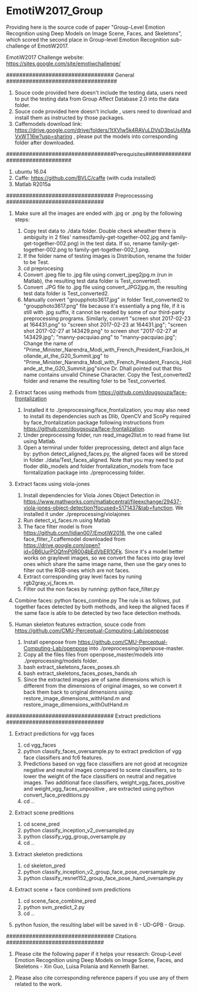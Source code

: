# EmotiW2017_Group
Providing here is the source code of paper "Group-Level Emotion Recognition using Deep Models on Image Scene, Faces, and Skeletons", which scored the second place in Group-level Emotion Recognition sub-challenge of EmotiW2017.

EmotiW2017 Challenge website: https://sites.google.com/site/emotiwchallenge/

################################# General ##################################
1. Souce code provided here doesn't include the testing data, users need to put the testing data from Group Affect Database 2.0 into the data folder. 
2. Souce code provided here doesn't include , users need to download and install them as instructed by those packages. 
3. Caffemodels download link: https://drive.google.com/drive/folders/1tXVIw5k4RAVuLDVsD3bsUs4MaVxWT16w?usp=sharing , please put the models into corresponding folder after downloaded. 

#################################Prerequisites##################################
1. ubuntu 16.04
2. Caffe: https://github.com/BVLC/caffe  (with cuda installed)
3. Matlab R2015a

################################# Preprocesssing ##############################
1. Make sure all the images are ended with .jpg or .png by the following steps:
    1) Copy test data to ./data folder. Double check wheather there is ambiguity in 2 files' names(family-get-together-002.jpg and family-get-together-002.png) in the test data. If so, rename family-get-together-002.png to family-get-together-002_1.png. 
    2) If the folder name of testing images is Distribution, rename the folder to be Test. 
    3) cd preprocesing
    4) Convert .jpeg file to .jpg file using convert_jpeg2jpg.m (run in Matlab), the resulting test data folder is Test_converted1.
    5) Convert .JPG file to .jpg file using convert_JPG2jpg.m, the resulting test data folder is Test_converted2.
    6) Manually convert "groupphoto3617.jpg" in folder Test_converted2 to "groupphoto3617.png" file because it's essentially a png file, if it is still with .jpg suffix, it cannot be readed by some of our third-party preprocessing programs. Similarly, convert "screen shot 2017-02-23 at 164431.png" to "screen shot 2017-02-23 at 164431.jpg"; "screen shot 2017-02-27 at 143429.png" to screen shot "2017-02-27 at 143429.jpg"; "manny-pacquiao.png" to "manny-pacquiao.jpg"; Change the name of "Prime_Minister_Narendra_Modi_with_French_President_FranЗois_Hollande_at_the_G20_Summit.jpg" to "Prime_Minister_Narendra_Modi_with_French_President_Francis_Hollande_at_the_G20_Summit.jpg"since Dr. Dhall pointed out that this name contains unvalid Chinese Character. Copy the Test_converted2 folder and rename the resulting foler to be Test_converted. 

2. Extract faces using methods from https://github.com/dougsouza/face-frontalization
    1) Installed it to ./preprocessing/face_frontalization, you may also need to install its dependencies such as Dlib, OpenCV and ScoPy required by face_frontalization package following instructions from https://github.com/dougsouza/face-frontalization. 
    2) Under preprocessing folder, run read_image2list.m to read frame list using Matlab.
    3) Open a terminal under folder preprocessing, detect and align face by: python detect_aligned_faces.py, the aligned faces will be stored in folder ./data/Test_faces_aligned. Note that you may need to put floder dlib_models and folder frontalization_models from face forntalization package into ./preprocessing folder. 


3. Extract faces using viola-jones
    1) Install dependencies for Viola Jones Object Detection in https://www.mathworks.com/matlabcentral/fileexchange/29437-viola-jones-object-detection?focused=5171437&tab=function. We installed it under ./preprocessing/violajones
    2) Run detect_vj_faces.m using Matlab 
    3) The face filter model is from https://github.com/lidian007/EmotiW2016, the one called face_fliter_7.caffemodel downloaded from https://drive.google.com/open?id=0B6UurPOQfmP0R004bEdVbER1OFk. Since it's a model better works on graylevel images, so we convert the faces into gray level ones which share the same image name, then use the gary ones to filter out the RGB-ones which are not faces. 
    4) Extract corresponding gray level faces by runing rgb2gray_vj_faces.m. 
    5) Filter out the non faces by running: python face_filter.py 
  
4. Combine faces: python faces_combine.py
   The rule is as follows, put together faces detected by both methods, and keep the aligned faces if the same face is able to be detected by two face detection methods.


5. Human skeleton features extraction, souce code from https://github.com/CMU-Perceptual-Computing-Lab/openpose
    1) Install openpose from https://github.com/CMU-Perceptual-Computing-Lab/openpose into ./preprocessing/openpose-master.
    2) Copy all the files files from openpose_master/models into ./preprocessing/models folder.
    3) bash extract_skeletons_faces_poses.sh
    4) bash extract_skeletons_faces_poses_hands.sh
    5) Since the extracted images are of same dimensions which is different from the dimensions of original images, so we convert it back them back to original dimensions using: restore_image_dimensions_withHand.m and restore_image_dimensions_withOutHand.m


################################# Extract predictions ##############################
1. Extract predictions for vgg faces
    1) cd vgg_faces
    2) python classify_faces_oversample.py to extract prediction of vgg face classifiers and fc6 features.
    3) Predictions based on vgg face classifiers are not good at recognize negative and neutral images compared to scene classifiers, so to lower the weight of the face classifiers on neutral and negative images. Two additional face classifiers, weight_vgg_faces_positive and weight_vgg_faces_unpositive , are extracted using python convert_face_preditions.py
    4) cd ..

2. Extract scene preditions   
    1) cd scene_pred
    2) python classify_inception_v2_oversampled.py
    3) python classify_vgg_group_oversample.py
    4) cd ..


3. Extract skeleton predictions
    1) cd skeleton_pred
    2) python classify_inception_v2_group_face_pose_oversample.py
    3) python classify_resnet152_group_face_pose_hand_oversample.py

4. Extract scene + face combined svm predictions
    1) cd scene_face_combine_pred
    2) python svm_predict_2.py
    3) cd ..

5. python fusion, the resulting label will be saved in 6 - UD-GPB - Group.

################################# Citations ##############################
1. Please cite the following paper if it helps your research:
Group-Level Emotion Recognition using Deep Models on Image Scene, Faces, and Skeletons - Xin Guo, Luisa Polania and Kenneth Barner.

2. Please also cite corresponding reference papers if you use any of them related to the work. 
